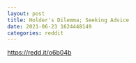 ```yaml
--- 
layout: post 
title: Holder's Dilemma; Seeking Advice 
date: 2021-06-23 1624448149 
categories: reddit 
--- 
```

https://redd.it/o6b04b
